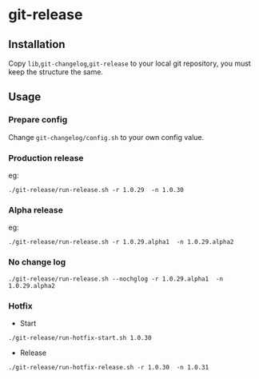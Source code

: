 # git-release

## Installation
Copy `lib`,`git-changelog`,`git-release` to your local git repository, you must keep the structure the same.

## Usage
### Prepare config
Change `git-changelog/config.sh` to your own config value.

### Production release
eg:
```
./git-release/run-release.sh -r 1.0.29  -n 1.0.30
```
### Alpha release
eg:
```
./git-release/run-release.sh -r 1.0.29.alpha1  -n 1.0.29.alpha2
```
### No change log
```
./git-release/run-release.sh --nochglog -r 1.0.29.alpha1  -n 1.0.29.alpha2
```

### Hotfix 
- Start
```
./git-release/run-hotfix-start.sh 1.0.30
```
- Release
```
./git-release/run-hotfix-release.sh -r 1.0.30  -n 1.0.31
```